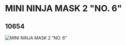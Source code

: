 # MINI NINJA MASK 2 "NO. 6"
## 10654
![MINI NINJA MASK 2 "NO. 6"](https://lc-www-live-s.legocdn.com/media/bricks/5/2/6032155.jpg)